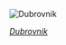 
![Dubrovnik](https://upload.wikimedia.org/wikipedia/commons/thumb/9/9e/1_dubrovnik_pano_-_edit1.jpg/1125px-1_dubrovnik_pano_-_edit1.jpg)

*[Dubrovnik](https://wikipedia.org/wiki/File:1_dubrovnik_pano_-_edit1.jpg)*
